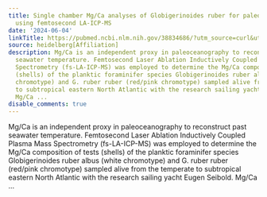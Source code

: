 ```yaml
---
title: Single chamber Mg/Ca analyses of Globigerinoides ruber for paleo-proxy calibration
  using femtosecond LA-ICP-MS
date: '2024-06-04'
linkTitle: https://pubmed.ncbi.nlm.nih.gov/38834686/?utm_source=curl&utm_medium=rss&utm_campaign=pubmed-2&utm_content=1FakS-2QOkCT8HsMOQP1bCRQ4YzyumYOmxmF0moLsQ3dFB1E9V&fc=20220326224207&ff=20240605181437&v=2.18.0.post9+e462414
source: heidelberg[Affiliation]
description: Mg/Ca is an independent proxy in paleoceanography to reconstruct past
  seawater temperature. Femtosecond Laser Ablation Inductively Coupled Plasma Mass
  Spectrometry (fs-LA-ICP-MS) was employed to determine the Mg/Ca composition of tests
  (shells) of the planktic foraminifer species Globigerinoides ruber albus (white
  chromotype) and G. ruber ruber (red/pink chromotype) sampled alive from the temperate
  to subtropical eastern North Atlantic with the research sailing yacht Eugen Seibold.
  Mg/Ca ...
disable_comments: true
---
```

Mg/Ca is an independent proxy in paleoceanography to reconstruct past seawater temperature. Femtosecond Laser Ablation Inductively Coupled Plasma Mass Spectrometry (fs-LA-ICP-MS) was employed to determine the Mg/Ca composition of tests (shells) of the planktic foraminifer species Globigerinoides ruber albus (white chromotype) and G. ruber ruber (red/pink chromotype) sampled alive from the temperate to subtropical eastern North Atlantic with the research sailing yacht Eugen Seibold. Mg/Ca ...